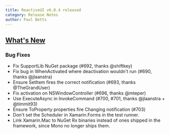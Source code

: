 ```yaml
---
title: ReactiveUI v6.0.4 released
category: Release Notes
author: Paul Betts
---
```


## [What's New](https://github.com/reactiveui/ReactiveUI/compare/6.0.3...6.0.4)

### Bug Fixes
- Fix SupportLib NuGet package (#692, thanks @shiftkey)
- Fix bug in WhenActivated where deactivation wouldn't run (#690, thanks @jlaanstra)
- Ensure SetItem fires the correct notification (#693, thanks @TheGrandUser)
- Fix activation on NSWindowController (#696, thanks @mteper)
- Use ExecuteAsync in InvokeCommand (#700, #701, thanks @jlaanstra + @timmit93)
- Ensure ToProperty properties fire Changing notification (#703)
- Don't set the Scheduler in Xamarin.Forms in the test runner. 
- Link Xamarin.Mac to NuGet Rx binaries instead of ones shipped in the framework, since Mono no longer ships them.
